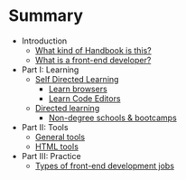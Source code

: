 # Summary

* Introduction
	* [What kind of Handbook is this?](template.md)
	* [What is a front-end developer?](template.md)
* Part I: Learning
    * [Self Directed Learning](template.md)
    	* [Learn browsers](template.md)
    	* [Learn Code Editors](template.md)
    * [Directed learning](template.md)
    	* [Non-degree schools & bootcamps](template.md)
* Part II: Tools
    * [General tools](template.md)
    * [HTML tools](template.md)
* Part III: Practice
 	* [Types of front-end development jobs](template.md)
